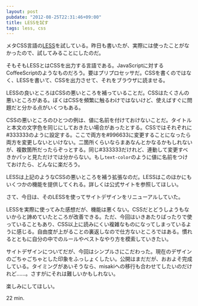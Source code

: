 ```yaml
---
layout: post
pubdate: "2012-08-25T22:31:46+09:00"
title: LESSを試す
tags: less, css
---
```

メタCSS言語の[LESS](http://lesscss.org/)を試している。昨日も書いたが、実際には使ったことがなかったので、試してみることにしたのだ。

そもそもLESSとはCSSを出力する言語である。JavaScriptに対するCoffeeScriptのようなものだろう。要はプリプロセッサだ。CSSを書くのではなく、LESSを書いて、CSSを出力させて、それをブラウザに読ませる。

LESSの良いところはCSSの悪いところを補っていることだ。CSSはたくさんの悪いところがある。ぼくはCSSを頻繁に触るわけではないけど、使えばすぐに問題だと分かる点がいくつもある。

CSSの悪いところのひとつの例は、値に名前を付けておけないことだ。タイトルと本文の文字色を同じにしておきたい場合があったとする。CSSではそれぞれに#333333のように設定する。ここで両方を#996633に変更することになったら両方を変更しないといけない。二箇所くらいならまあなんとかなるかもしれないが、複数箇所だったらぞっとする。同じ#333333だけれど、連動して変更すべきかパッと見ただけでは分からない。もし`text-color`のように値に名前をつけておけたら、どんなに楽だろう。

LESSは上記のようなCSSの悪いところを補う拡張なのだ。LESSはこのほかにもいくつかの機能を提供してくれる。詳しくは公式サイトを参照してほしい。

さて、今日は、そのLESSを使ってサイトデザインをリニューアルしていた。

LESSを実際に使ってみた感想だが、機能は悪くない。CSSだとどうしようもないからと諦めていたところが改善できる。ただ、今回はいきあたりばったりで使っていることもあり、CSS以上に読みにくい複雑なものになってしまっているように感じる。自由度が上がることの裏返しなので仕方ないところではある。慣れるとともに自分の中でのルールやベストなやり方を模索していきたい。

サイトデザインについてだが、今回はシンプルさにこだわった。現在のデザインのごちゃごちゃとした印象をふっしょくしたい。公開はまだだが、おおよそ完成している。タイミングがあいそうなら、misakiへの移行も合わせてしたいのだけれど……。さすがにそれは難しいかもしれない。

楽しみにしてほしい。

22 min.
